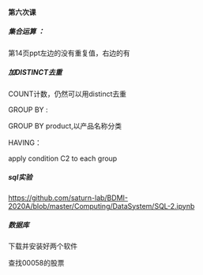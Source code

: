 #### 第六次课

##### 集合运算 ：

第14页ppt左边的没有重复值，右边的有

##### 加DISTINCT去重

COUNT计数，仍然可以用distinct去重



GROUP BY :

GROUP BY product,以产品名称分类



HAVING：

apply condition C2 to each group



##### sql实验

https://github.com/saturn-lab/BDMI-2020A/blob/master/Computing/DataSystem/SQL-2.ipynb



##### 数据库

下载并安装好两个软件

查找00058的股票



